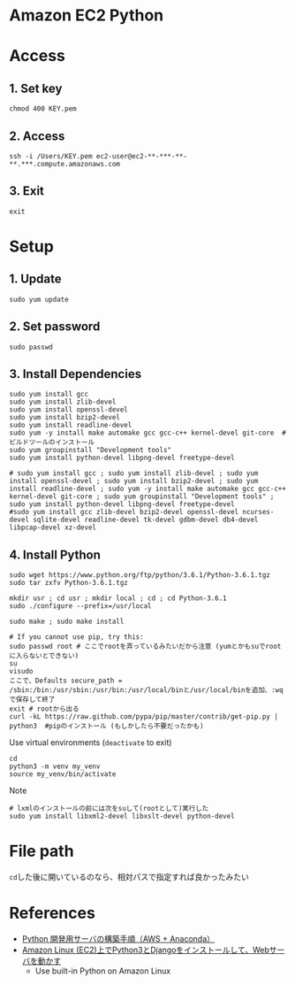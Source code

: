# Amazon EC2 Python

# Access
## 1. Set key
`chmod 400 KEY.pem`

## 2. Access
`ssh -i /Users/KEY.pem ec2-user@ec2-**-***-**-**.***.compute.amazonaws.com`

## 3. Exit
`exit`

# Setup
## 1. Update
`sudo yum update`

## 2. Set password
`sudo passwd`

## 3. Install Dependencies
```terminal
sudo yum install gcc
sudo yum install zlib-devel
sudo yum install openssl-devel
sudo yum install bzip2-devel
sudo yum install readline-devel
sudo yum -y install make automake gcc gcc-c++ kernel-devel git-core  # ビルドツールのインストール
sudo yum groupinstall "Development tools"
sudo yum install python-devel libpng-devel freetype-devel

# sudo yum install gcc ; sudo yum install zlib-devel ; sudo yum install openssl-devel ; sudo yum install bzip2-devel ; sudo yum install readline-devel ; sudo yum -y install make automake gcc gcc-c++ kernel-devel git-core ; sudo yum groupinstall "Development tools" ; sudo yum install python-devel libpng-devel freetype-devel
#sudo yum install gcc zlib-devel bzip2-devel openssl-devel ncurses-devel sqlite-devel readline-devel tk-devel gdbm-devel db4-devel libpcap-devel xz-devel
```

## 4. Install Python
```termial
sudo wget https://www.python.org/ftp/python/3.6.1/Python-3.6.1.tgz
sudo tar zxfv Python-3.6.1.tgz

mkdir usr ; cd usr ; mkdir local ; cd ; cd Python-3.6.1
sudo ./configure --prefix=/usr/local

sudo make ; sudo make install

# If you cannot use pip, try this:
sudo passwd root # ここでrootを弄っているみたいだから注意 (yumとかもsuでrootに入らないとできない)
su
visudo
ここで、Defaults secure_path = /sbin:/bin:/usr/sbin:/usr/bin:/usr/local/binと/usr/local/binを追加、:wqで保存して終了
exit # rootから出る
curl -kL https://raw.github.com/pypa/pip/master/contrib/get-pip.py | python3  #pipのインストール (もしかしたら不要だったかも)
```

Use virtual environments (`deactivate` to exit)
```terminal
cd
python3 -m venv my_venv
source my_venv/bin/activate
```

Note
```terminal
# lxmlのインストールの前には次をsuして(rootとして)実行した
sudo yum install libxml2-devel libxslt-devel python-devel
```

# File path
`cd`した後に開いているのなら、相対パスで指定すれば良かったみたい

# References
* [Python 開発用サーバの構築手順（AWS + Anaconda）](http://qiita.com/Salinger/items/c7b87d7000e48be6ebe2)
* [Amazon Linux (EC2)上でPython3とDjangoをインストールして、Webサーバを動かす](http://qiita.com/KeijiYONEDA/items/f9cf37cfc359aa893797)
  * Use built-in Python on Amazon Linux
